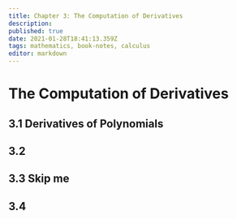```yaml
---
title: Chapter 3: The Computation of Derivatives
description: 
published: true
date: 2021-01-28T18:41:13.359Z
tags: mathematics, book-notes, calculus
editor: markdown
---
```


# The Computation of Derivatives
## 3.1 Derivatives of Polynomials
## 3.2
## 3.3 Skip me
## 3.4